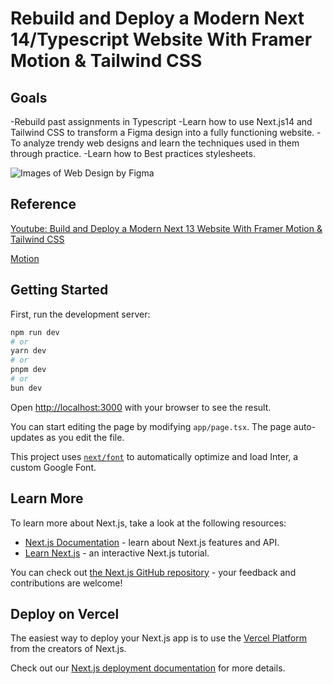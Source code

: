 # Rebuild and Deploy a Modern Next 14/Typescript Website With Framer Motion & Tailwind CSS

## Goals

-Rebuild past assignments in Typescript
-Learn how to use Next.js14 and Tailwind CSS to transform a Figma design into a fully functioning website.
-To analyze trendy web designs and learn the techniques used in them through practice.
-Learn how to Best practices stylesheets.

![Images of Web Design by Figma](/public/project-prototype.png)

## Reference

[Youtube: Build and Deploy a Modern Next 13 Website With Framer Motion & Tailwind CSS](https://www.youtube.com/watch?v=ugCN_gynFYw&t=1517s)

[Motion](https://www.framer.com/motion/)

## Getting Started

First, run the development server:

```bash
npm run dev
# or
yarn dev
# or
pnpm dev
# or
bun dev
```

Open [http://localhost:3000](http://localhost:3000) with your browser to see the result.

You can start editing the page by modifying `app/page.tsx`. The page auto-updates as you edit the file.

This project uses [`next/font`](https://nextjs.org/docs/basic-features/font-optimization) to automatically optimize and load Inter, a custom Google Font.

## Learn More

To learn more about Next.js, take a look at the following resources:

- [Next.js Documentation](https://nextjs.org/docs) - learn about Next.js features and API.
- [Learn Next.js](https://nextjs.org/learn) - an interactive Next.js tutorial.

You can check out [the Next.js GitHub repository](https://github.com/vercel/next.js/) - your feedback and contributions are welcome!

## Deploy on Vercel

The easiest way to deploy your Next.js app is to use the [Vercel Platform](https://vercel.com/new?utm_medium=default-template&filter=next.js&utm_source=create-next-app&utm_campaign=create-next-app-readme) from the creators of Next.js.

Check out our [Next.js deployment documentation](https://nextjs.org/docs/deployment) for more details.
